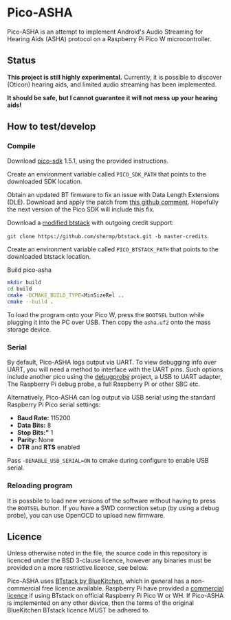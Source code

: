# Pico-ASHA

Pico-ASHA is an attempt to implement Android's Audio Streaming for Hearing Aids (ASHA) protocol on a Raspberry Pi Pico W microcontroller.

## Status

**This project is still highly experimental.** Currently, it is possible to discover (Oticon) hearing aids, and limited audio streaming has been implemented.

**It should be safe, but I cannot guarantee it will not mess up your hearing aids!**

## How to test/develop

### Compile

Download [pico-sdk](https://github.com/raspberrypi/pico-sdk) 1.5.1, using the provided instructions.

Create an environment variable called `PICO_SDK_PATH` that points to the downloaded SDK location.

Obtain an updated BT firmware to fix an issue with Data Length Extensions (DLE). Download and apply the patch from [this github comment](https://github.com/raspberrypi/pico-sdk/issues/1465#issuecomment-1739329635). Hopefully the next version of the Pico SDK will include this fix.

Download a [modified btstack](https://github.com/shermp/btstack) with outgoing credit support:

`git clone https://github.com/shermp/btstack.git -b master-credits`.

Create an environment variable called `PICO_BTSTACK_PATH` that points to the downloaded btstack location.

Build pico-asha
```sh
mkdir build
cd build
cmake -DCMAKE_BUILD_TYPE=MinSizeRel ..
cmake --build .
```

To load the program onto your Pico W, press the `BOOTSEL` button while plugging it into the PC over USB. Then copy the `asha.uf2` onto the mass storage device.

### Serial

By default, Pico-ASHA logs output via UART. To view debugging info over UART, you will need a method to interface with the UART pins. Such options include another pico using the [debugprobe](https://github.com/raspberrypi/debugprobe) project, a USB to UART adapter, The Raspberry Pi debug probe, a full Raspberry Pi or other SBC etc.

Alternatively, Pico-ASHA can log output via USB serial using the standard Raspberry Pi Pico serial settings:
- **Baud Rate:** 115200
- **Data Bits:** 8
- **Stop Bits:"** 1
- **Parity:** None
- **DTR** and **RTS** enabled

Pass `-DENABLE_USB_SERIAL=ON` to cmake during configure to enable USB serial.

### Reloading program

It is possbile to load new versions of the software without having to press the `BOOTSEL` button. If you have a SWD connection setup (by using a debug probe), you can use OpenOCD to upload new firmware.

## Licence

Unless otherwise noted in the file, the source code in this repository is licenced under the BSD 3-clause licence, however any binaries must be provided on a more restrictive licence, see below.

Pico-ASHA uses [BTstack by BlueKitchen](https://github.com/bluekitchen/btstack), which in general has a non-commercial free licence available. Raspberry Pi have provided a [commercial licence](https://github.com/raspberrypi/pico-sdk/blob/master/src/rp2_common/pico_btstack/LICENSE.RP) if using BTstack on official Raspberry Pi Pico W or WH. If Pico-ASHA is implemented on any other device, then the terms of the original BlueKitchen BTstack licence MUST be adhered to.